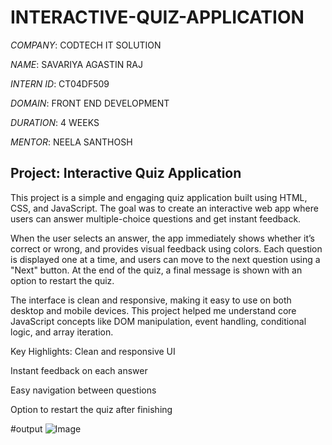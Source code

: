 # INTERACTIVE-QUIZ-APPLICATION

*COMPANY*: CODTECH IT SOLUTION

*NAME*: SAVARIYA AGASTIN RAJ 

*INTERN ID*: CT04DF509

*DOMAIN*: FRONT END DEVELOPMENT 

*DURATION*: 4 WEEKS

*MENTOR*: NEELA SANTHOSH

 ## Project: Interactive Quiz Application
This project is a simple and engaging quiz application built using HTML, CSS, and JavaScript. The goal was to create an interactive web app where users can answer multiple-choice questions and get instant feedback.

When the user selects an answer, the app immediately shows whether it’s correct or wrong, and provides visual feedback using colors. Each question is displayed one at a time, and users can move to the next question using a "Next" button. At the end of the quiz, a final message is shown with an option to restart the quiz.

The interface is clean and responsive, making it easy to use on both desktop and mobile devices. This project helped me understand core JavaScript concepts like DOM manipulation, event handling, conditional logic, and array iteration.

Key Highlights:
Clean and responsive UI

Instant feedback on each answer

Easy navigation between questions

Option to restart the quiz after finishing

#output
![Image](https://github.com/user-attachments/assets/cac4acc2-b58c-434c-977c-cf6d8d4d5fcc)
